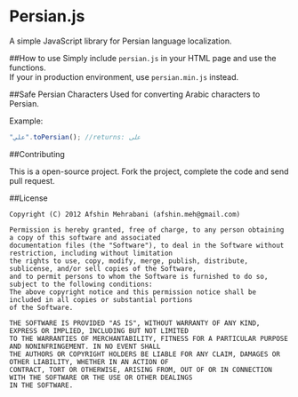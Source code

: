 Persian.js
=========

A simple JavaScript library for Persian language localization.

##How to use
Simply include `persian.js` in your HTML page and use the functions.   
If your in production environment, use `persian.min.js` instead.

##Safe Persian Characters
Used for converting Arabic characters to Persian.

Example:

```javascript
"علي".toPersian(); //returns: علی
````

##Contributing

This is a open-source project. Fork the project, complete the code and send pull request.

##License

    Copyright (C) 2012 Afshin Mehrabani (afshin.meh@gmail.com)
    
    Permission is hereby granted, free of charge, to any person obtaining a copy of this software and associated 
    documentation files (the "Software"), to deal in the Software without restriction, including without limitation 
    the rights to use, copy, modify, merge, publish, distribute, sublicense, and/or sell copies of the Software, 
    and to permit persons to whom the Software is furnished to do so, subject to the following conditions:
    The above copyright notice and this permission notice shall be included in all copies or substantial portions 
    of the Software.
    
    THE SOFTWARE IS PROVIDED "AS IS", WITHOUT WARRANTY OF ANY KIND, EXPRESS OR IMPLIED, INCLUDING BUT NOT LIMITED 
    TO THE WARRANTIES OF MERCHANTABILITY, FITNESS FOR A PARTICULAR PURPOSE AND NONINFRINGEMENT. IN NO EVENT SHALL 
    THE AUTHORS OR COPYRIGHT HOLDERS BE LIABLE FOR ANY CLAIM, DAMAGES OR OTHER LIABILITY, WHETHER IN AN ACTION OF 
    CONTRACT, TORT OR OTHERWISE, ARISING FROM, OUT OF OR IN CONNECTION WITH THE SOFTWARE OR THE USE OR OTHER DEALINGS 
    IN THE SOFTWARE.
